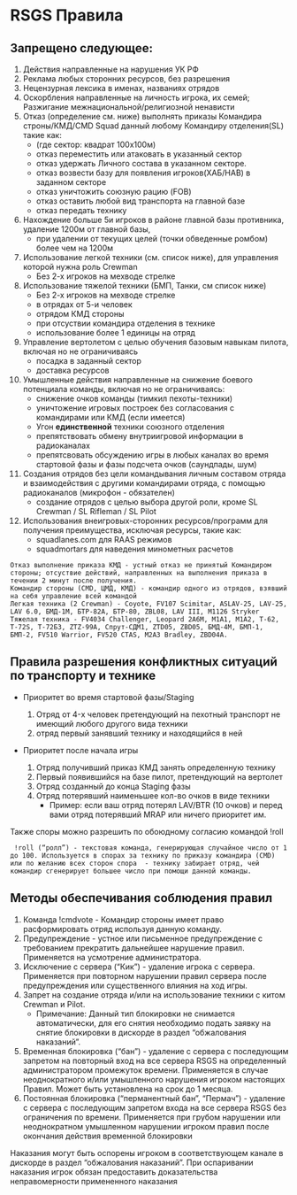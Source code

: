 # RSGS Правила

## Запрещено следующeе:
1. Действия направленные на нарушения УК РФ
2. Реклама любых сторонних ресурсов, без разрешения
3. Нецензурная лексика в именах, названиях отрядов
4. Оскорбления направленные на личность игрока, их семей; Разжигание межнациональной/религиозной ненависти
5. Отказ (определение см. ниже) выполнять приказы Командира строны/КМД/CMD Squad данный любому Командиру отделения(SL) такиe как:
    - (где сектор: квадрат 100х100м)
    - отказ переместить или атаковать в указанный сектор 
    - отказ удержать Личного состава в указанном секторе.
    - отказ возвести базу для появления игроков(ХАБ/HAB) в заданном секторе
    - отказ уничтожить союзную рацию (FOB)
    - отказ оставить любой вид транспорта на главной базе
    - отказ передать технику
6. Нахождение больше 5и игроков в районе главной базы противника, удаление 1200м от главной базы,
    - при удалении от текущих целей (точки обведенные ромбом) более чем на 1200м
7. Использование легкой техники (см. список ниже), для управления которой нужна роль Crewman
    - Без 2-х игроков на мехводе стрелке
8. Использование тяжелой техники (БМП, Танки, см список ниже)
    - Без 2-х игроков на мехводе стрелке
    - в отрядах от 5-и человек
    - отрядом КМД стороны
    - при отсуствии командира отделения в технике
    - использование более 1 единицы на отряд
9. Управление вертолетом с целью обучения базовым навыкам пилота, включая но не ограничиваясь
    - посадка в заданный сектор
    - доставка ресурсов
10. Умышленные действия направленные на снижение боевого потенциала команды, включая но не ограничиваясь: 
    - снижение очков команды (тимкил пехоты-техники)
    - уничтожение игровых построек без согласования с командирами или КМД (если имеется)
    - Угон **единственной** техники союзного отделения
    - препятствовать обмену внутриигровой информации в радиоканалах 
    - препятсвовать обсуждению игры в любых каналах во время стартовой фазы и фазы подсчета очков (саундпады, шум)
11. Создания отрядов без цели командывания личным составом отряда и взаимодействия с другими командирами отряда, с помощью радиоканалов (микрофон - обязателен)
    - создание отрядов с целью выбора другой роли, кроме SL Crewman / SL Rifleman / SL Pilot
12. Использования внеигровых-сторонних ресурсов/программ для получения преимущества, исключая ресурсы, такие как:
    - squadlanes.com для RAAS режимов
    - squadmortars для наведения минометных расчетов

```
Oтказ выполнение приказа КМД - устный отказ не принятый Командиром стороны; отсуствие действий, направленных на выполнения приказа в течении 2 минут после получения.
Командир стороны (CMD, ЦМД, КМД) - командир одного из отрядов, взявший на себя управление всей командой
Легкая техника (2 Crewman) - Coyote, FV107 Scimitar, ASLAV-25, LAV-25, LAV 6.0, БМД-1M, БТР-82А, БТР-80, ZBL08, LAV III, M1126 Stryker
Тяжелая техника - FV4034 Challenger, Leopard 2A6M, M1A1, M1A2, Т-62, Т-72S, Т-72Б3, ZTZ-99A, Спрут-СДМ1, ZTD05, ZBD05, БМД-4М, БМП-1, БМП-2, FV510 Warrior, FV520 CTAS, M2A3 Bradley, ZBD04A.
```

## Правила разрешения конфликтных ситуаций по транспорту и технике
- Приоритет во время стартовой фазы/Staging
    1. Отряд от 4-x человек претендующий на пехотный транспорт не имеющий любого другого вида техники 
    2. отряд первый занявший технику и находящийся в ней

- Приоритет после начала игры
    1. Отряд получивший приказ КМД занять определенную технику
    2. Первый появившийся на базе пилот, претендующий на вертолет
    3. Отряд созданный до конца Staging фазы
    4. Отряд потерявший наименьшее кол-во очков в виде техники
        - Пример: если ваш отряд потерял LAV/BTR (10 очков) и перед вами отряд потерявший MRAP или ничего приоритет им.

Также споры можно разрешить по обоюдному согласию командой !roll

```
 !roll (“ролл”) - текстовая команда, генерирующая случайное число от 1 до 100. Используется в спорах за технику по приказу командира (CMD) или по желанию всех сторон спора  - технику забирает отряд, чей командир сгенерирует большее число при помощи данной команды.
```

## Методы обеспечивания соблюдения правил
1. Командa !cmdvote - Командир стороны имеет право расформировать отряд используя данную команду.
2. Предупреждение - устное или письменное предупреждение с требованием прекратить дальнейшее нарушение правил. Применяется на усмотрение администратора.
3. Исключение с сервера (“Кик”) - удаление игрока с сервера. Применяется при повторном нарушении правил сервера после предупреждения или существенного влияния на ход игры.
4. Запрет на создание отряда и/или на использование техники с китом Crewman и Pilot.
    - Примечание: Данный тип блокировки не снимается автоматически, для его снятия необходимо подать заявку на снятие блокировки в дискорде в раздел “обжалования наказаний”.
5. Временная блокировка (“бан”) - удаление с сервера с последующим запретом на повторный вход на все сервера RSGS на определенный администратором промежуток времени. Применяется в случае неоднократного и/или умышленного нарушения игроком настоящих Правил. Может быть установлена на срок до 1 месяца.
6. Постоянная блокировка (“перманентный бан”, “Пермач”) - удаление с сервера с последующим запретом входа на все сервера RSGS без ограничения по времени. Применяется при грубом нарушении или неоднократном умышленном нарушении игроком правил после окончания действия временной блокировки

Наказания могут быть оспорены игроком в соответствующем канале в дискорде в раздел “обжалования наказаний”. При оспаривании наказания игрок обязан предоставить доказательства неправомерности примененного наказания

